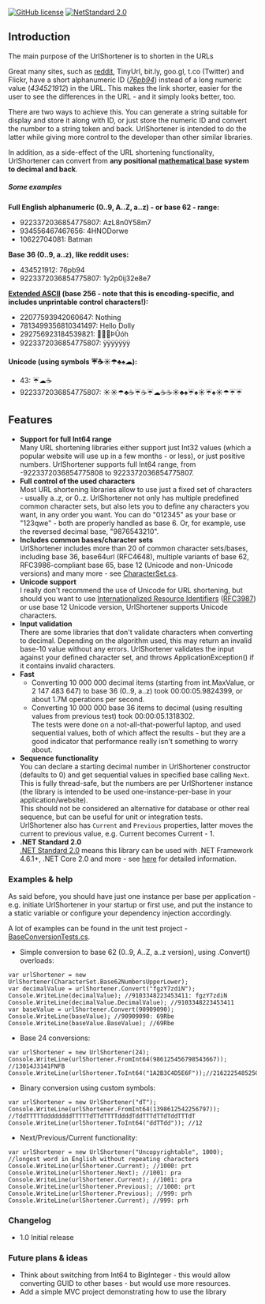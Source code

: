 ﻿[![GitHub license](https://img.shields.io/badge/licence-MPL%202.0-brightgreen.svg)](https://github.com/SanderSade/UrlShortener/blob/master/LICENSE)
[![NetStandard 2.0](https://img.shields.io/badge/-.NET%20Standard%202.0-green.svg)](https://github.com/dotnet/standard/blob/master/docs/versions/netstandard2.0.md)

## Introduction

The main purpose of the UrlShortener is to shorten in the URLs

Great many sites, such as [reddit](https://www.reddit.com), TinyUrl, bit.ly, goo.gl, t.co (Twitter) and Flickr, have a short alphanumeric ID (*[76pb94](https://www.reddit.com/r/programming/comments/76pb94/krack_attacks_breaking_wpa2/)*) instead of a long numeric value (*434521912*) in the URL. This makes the link shorter, easier for the user to see the differences in the URL - and it simply looks better, too.

There are two ways to achieve this. You can generate a string suitable for display and store it along with ID, or just store the numeric ID and convert the number to a string token and back. UrlShortener is intended to do the latter while giving more control to the developer than other similar libraries.


In addition, as a side-effect of the URL shortening functionality, UrlShortener can convert from **any positional [mathematical base](https://en.wikipedia.org/wiki/Radix) system to decimal and back**.


##### Some examples

**Full English alphanumeric (0..9, A..Z, a..z) - or base 62 - range:**
* 9223372036854775807: AzL8n0Y58m7  
* 934556467467656: 4HNODorwe   
* 10622704081: Batman

**Base 36 (0..9, a..z), like reddit uses:**
* 434521912: 76pb94
* 9223372036854775807: 1y2p0ij32e8e7

**[Extended ASCII](https://en.wikipedia.org/wiki/Extended_ASCII) (base 256 - note that this is encoding-specific, and includes unprintable control characters!):**
* 22077593942060647: Nothing
* 7813499356810341497: Hello Dolly
* 292756923184539821: ÞÛóh­  
* 9223372036854775807: ÿÿÿÿÿÿÿ  


**Unicode (using symbols ☔☕☀☂♣♠☁):** 
* 43: ☔☁☕  
* 9223372036854775807: ☀☀☂♣☕☔☕☔☁☕☕☀♣♠☔♠☀☔♠☀☂☔☔ 


## Features

* **Support for full Int64 range**  
Many URL shortening libraries either support just Int32 values (which a popular website will use up in a few months - or less), or just positive numbers. UrlShortener supports full Int64 range, from -9223372036854775808 to 9223372036854775807.
* **Full control of the used characters**  
Most URL shortening libraries allow to use just a fixed set of characters - usually a..z, or 0..z. UrlShortener not only has multiple predefined common character sets, but also lets you to define any characters you want, in any order you want. You can do "012345" as your base or "123qwe" - both are properly handled as base 6. Or, for example, use the reversed decimal base, "9876543210".
* **Includes common bases/character sets**  
UrlShortener includes more than 20 of common character sets/bases, including base 36, base64url (RFC4648), multiple variants of base 62, RFC3986-compliant base 65, base 12 (Unicode and non-Unicode versions) and many more - see [CharacterSet.cs](https://github.com/SanderSade/UrlShortener/blob/master/UrlShortener/CharacterSet.cs).  
* **Unicode support**  
I really don't recommend the use of Unicode for URL shortening, but should you want to use [Internationalized Resource Identifiers](https://www.w3.org/International/articles/idn-and-iri/) ([RFC3987](https://tools.ietf.org/html/rfc3987)) or use base 12 Unicode version, UrlShortener supports Unicode characters.
* **Input validation**  
There are some libraries that don't validate characters when converting to decimal. Depending on the algorithm used, this may return an invalid base-10 value without any errors. UrlShortener validates the input against your defined character set, and throws ApplicationException() if it contains invalid characters.   
* **Fast**  
  * Converting 10 000 000 decimal items (starting from int.MaxValue, or 2 147 483 647) to base 36 (0..9, a..z) took 00:00:05.9824399, or about 1.7M operations per second.
  * Converting 10 000 000 base 36 items to decimal (using resulting values from previous test) took 00:00:05.1318302.  
The tests were done on a not-all-that-powerful laptop, and used sequential values, both of which affect the results - but they are a good indicator that performance really isn't something to worry about.  
* **Sequence functionality**  
You can declare a starting decimal number in UrlShortener constructor (defaults to 0) and get sequential values in specified base calling `Next`. This is fully thread-safe, but the numbers are per UrlShortener instance (the library is intended to be used one-instance-per-base in your application/website).  
This should not be considered an alternative for database or other real sequence, but can be useful for unit or integration tests.  
UrlShortener also has `Current` and `Previous` properties, latter moves the current to previous value, e.g. Current becomes Current - 1.
* **.NET Standard 2.0**   
[.NET Standard 2.0](https://github.com/dotnet/standard/blob/master/docs/versions/netstandard2.0.md) means this library can be used with .NET Framework 4.6.1+, .NET Core 2.0 and more - see [here](https://github.com/dotnet/standard/blob/master/docs/versions.md) for detailed information.

### Examples & help


As said before, you should have just one instance per base per application - e.g. initiate UrlShortener in your startup or first use, and put the instance to a static variable or configure your dependency injection accordingly.

A lot of examples can be found in the unit test project - [BaseConversionTests.cs](https://github.com/SanderSade/UrlShortener/blob/master/UrlShortener.Test/BaseConversionTests.cs).  


* Simple conversion to base 62 (0..9, A..Z, a..z version), using .Convert() overloads:
```
var urlShortener = new UrlShortener(CharacterSet.Base62NumbersUpperLower);
var decimalValue = urlShortener.Convert("fgzY7zdiN");
Console.WriteLine(decimalValue); //9103348223453411: fgzY7zdiN
Console.WriteLine(decimalValue.DecimalValue); //9103348223453411
var baseValue = urlShortener.Convert(90909090);
Console.WriteLine(baseValue); //90909090: 69Rbe
Console.WriteLine(baseValue.BaseValue); //69Rbe
```

* Base 24 conversions:
```
var urlShortener = new UrlShortener(24);
Console.WriteLine(urlShortener.FromInt64(986125456798543667)); //13014J3141FNFB
Console.WriteLine(urlShortener.ToInt64("1A2B3C4D5E6F"));//2162225485250079
``` 

* Binary conversion using custom symbols:
```
var urlShortener = new UrlShortener("dT");
Console.WriteLine(urlShortener.FromInt64(1398612542256797)); //TddTTTTTddddddddTTTTTdTTdTTTTddddTddTTTdTTdTddTTTdT
Console.WriteLine(urlShortener.ToInt64("ddTTdd")); //12
```

* Next/Previous/Current functionality:
```
var urlShortener = new UrlShortener("Uncopyrightable", 1000); //longest word in English without repeating characters
Console.WriteLine(urlShortener.Current); //1000: prt
Console.WriteLine(urlShortener.Next); //1001: pra
Console.WriteLine(urlShortener.Current); //1001: pra
Console.WriteLine(urlShortener.Previous); //1000: prt
Console.WriteLine(urlShortener.Previous); //999: prh
Console.WriteLine(urlShortener.Current); //999: prh
```

### Changelog
* 1.0 Initial release

### Future plans & ideas
* Think about switching from Int64 to BigInteger - this would allow converting GUID to other bases - but would use more resources.  
* Add a simple MVC project demonstrating how to use the library
